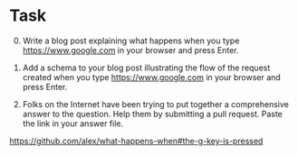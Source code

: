 # Task
0. Write a blog post explaining what happens when you type https://www.google.com in your browser and press Enter.

1. Add a schema to your blog post illustrating the flow of the request created when you type https://www.google.com in your browser and press Enter.

2. Folks on the Internet have been trying to put together a comprehensive answer to the question. Help them by submitting a pull request. Paste the link in your answer file.

https://github.com/alex/what-happens-when#the-g-key-is-pressed

